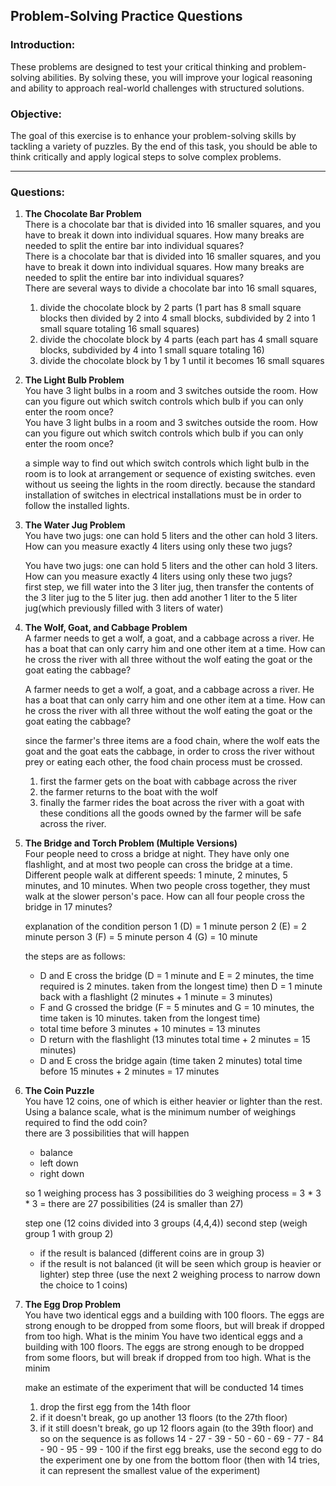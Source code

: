 ## **Problem-Solving Practice Questions**

### **Introduction:**  
These problems are designed to test your critical thinking and problem-solving abilities. By solving these, you will improve your logical reasoning and ability to approach real-world challenges with structured solutions.

### **Objective:**  
The goal of this exercise is to enhance your problem-solving skills by tackling a variety of puzzles. By the end of this task, you should be able to think critically and apply logical steps to solve complex problems.

---

### **Questions:**

1. **The Chocolate Bar Problem**  
   There is a chocolate bar that is divided into 16 smaller squares, and you have to break it down into individual squares. How many breaks are needed to split the entire bar into individual squares?  
    There is a chocolate bar that is divided into 16 smaller squares, and you have to break it down into individual squares. How many breaks are needed to split the entire bar into individual squares?  
   There are several ways to divide a chocolate bar into 16 small squares,
   1. divide the chocolate block by 2 parts (1 part has 8 small square blocks then divided by 2 into 4 small blocks, subdivided by 2 into 1 small square totaling 16 small squares)
   2. divide the chocolate block by 4 parts (each part has 4 small square blocks, subdivided by 4 into 1 small square totaling 16)
   3. divide the chocolate block by 1 by 1 until it becomes 16 small squares

2. **The Light Bulb Problem**  
   You have 3 light bulbs in a room and 3 switches outside the room. How can you figure out which switch controls which bulb if you can only enter the room once?  
   You have 3 light bulbs in a room and 3 switches outside the room. How can you figure out which switch controls which bulb if you can only enter the room once?  

   a simple way to find out which switch controls which light bulb in the room is to look at arrangement or sequence of existing switches. even without us seeing the lights in the room directly. because the standard installation of switches in electrical installations must be in order to follow the installed lights.
3. **The Water Jug Problem**  
   You have two jugs: one can hold 5 liters and the other can hold 3 liters. How can you measure exactly 4 liters using only these two jugs?  
   
   You have two jugs: one can hold 5 liters and the other can hold 3 liters. How can you measure exactly 4 liters using only these two jugs?  
   first step, we fill water into the 3 liter jug, then transfer the contents of the 3 liter jug to the 5 liter jug. then add another 1 liter to the 5 liter jug(which previously filled with 3 liters of water)
   
4. **The Wolf, Goat, and Cabbage Problem**  
   A farmer needs to get a wolf, a goat, and a cabbage across a river. He has a boat that can only carry him and one other item at a time. How can he cross the river with all three without the wolf eating the goat or the goat eating the cabbage?  

   A farmer needs to get a wolf, a goat, and a cabbage across a river. He has a boat that can only carry him and one other item at a time. How can he cross the river with all three without the wolf eating the goat or the goat eating the cabbage?  
   
   since the farmer's three items are a food chain, where the wolf eats the goat and the goat eats the cabbage, in order to cross the river without prey or eating each other, the food chain process must be crossed.
   1. first the farmer gets on the boat with cabbage across the river
   2. the farmer returns to the boat with the wolf
   3. finally the farmer rides the boat across the river with a goat
   with these conditions all the goods owned by the farmer will be safe across the river.

5. **The Bridge and Torch Problem (Multiple Versions)**  
   Four people need to cross a bridge at night. They have only one flashlight, and at most two people can cross the bridge at a time. Different people walk at different speeds: 1 minute, 2 minutes, 5 minutes, and 10 minutes. When two people cross together, they must walk at the slower person's pace. How can all four people cross the bridge in 17 minutes?  
    
   explanation of the condition
   person 1 (D) = 1 minute
   person 2 (E) = 2 minute
   person 3 (F) = 5 minute
   person 4 (G) = 10 minute

   the steps are as follows:
   - D and E cross the bridge (D = 1 minute and E = 2 minutes, the time required is 2 minutes. taken from the longest time) then D = 1 minute back with a flashlight (2 minutes + 1 minute = 3 minutes)
   - F and G crossed the bridge (F = 5 minutes and G = 10 minutes, the time taken is 10 minutes. taken from the longest time)
   - total time before 3 minutes + 10 minutes = 13 minutes
   - D return with the flashlight (13 minutes total time + 2 minutes = 15 minutes)
   - D and E cross the bridge again (time taken 2 minutes) total time before 15 minutes + 2 minutes = 17 minutes

6. **The Coin Puzzle**  
   You have 12 coins, one of which is either heavier or lighter than the rest. Using a balance scale, what is the minimum number of weighings required to find the odd coin?  
   there are 3 possibilities that will happen
   - balance
   - left down
   - right down

   so 1 weighing process has 3 possibilities
   do 3 weighing process  = 3 * 3 * 3 = there are 27 possibilities
   (24 is smaller than 27)


   step one (12 coins divided into 3 groups (4,4,4))
   second step (weigh group 1 with group 2)
    - if the result is balanced (different coins are in group 3)
    - if the result is not balanced (it will be seen which group is heavier or lighter)
   step three (use the next 2 weighing process to narrow down the choice to 1 coins)

7. **The Egg Drop Problem**  
   You have two identical eggs and a building with 100 floors. The eggs are strong enough to be dropped from some floors, but will break if dropped from too high. What is the minim
   You have two identical eggs and a building with 100 floors. The eggs are strong enough to be dropped from some floors, but will break if dropped from too high. What is the minim
   
   make an estimate of the experiment that will be conducted 14 times

   1. drop the first egg from the 14th floor
   2. if it doesn't break, go up another 13 floors (to the 27th floor)
   3. if it still doesn't break, go up 12 floors again (to the 39th floor) and so on
   the sequence is as follows 14 - 27 - 39 - 50 - 60 - 69 - 77 - 84 - 90 - 95 - 99 - 100
   if the first egg breaks, use the second egg to do the experiment one by one from the bottom floor (then with 14 tries, it can represent the smallest value of the experiment)
